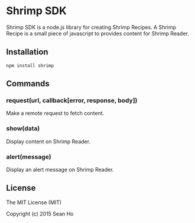 # Shrimp SDK

Shrimp SDK is a node.js library for creating Shrimp Recipes. A Shrimp Recipe is a small piece of javascript to provides content for Shrimp Reader.

## Installation

`npm install shrimp`

## Commands

### request(url, callback[error, response, body])

Make a remote request to fetch content.

### show(data)

Display content on Shrimp Reader.

### alert(message)

Display an alert message on Shrimp Reader.

## License

The MIT License (MIT)

Copyright (c) 2015 Sean Ho
